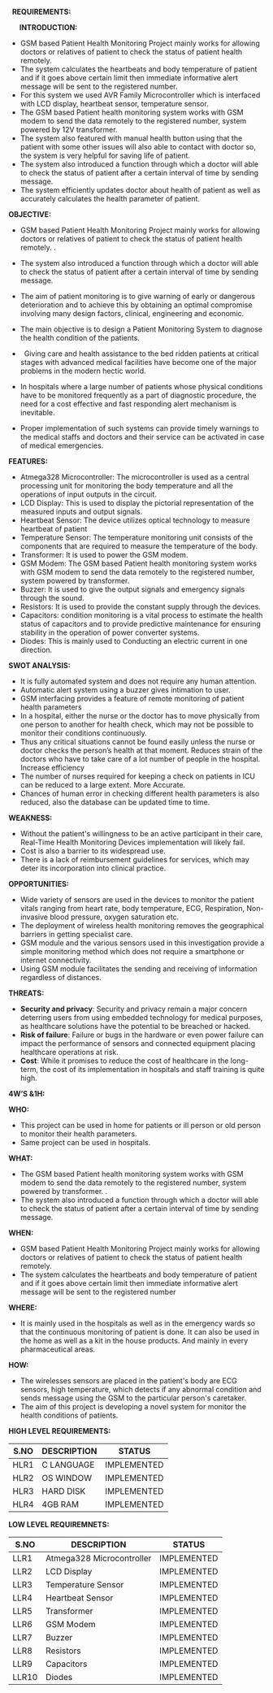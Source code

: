 ﻿` `**REQUIREMENTS:**

`   `**INTRODUCTION:**

- GSM based Patient Health Monitoring Project mainly works for allowing doctors or relatives of patient to check the status of patient health remotely. 
- The system calculates the heartbeats and body temperature of patient and if it goes above certain limit then immediate informative alert message will be sent to the registered number. 
- For this system we used AVR Family Microcontroller which is interfaced with LCD display, heartbeat sensor, temperature sensor.
- The GSM based Patient health monitoring system works with GSM modem to send the data remotely to the registered number, system powered by 12V transformer. 
- The system also featured with manual health button using that the patient with some other issues will also able to contact with doctor so, the system is very helpful for saving life of patient. 
- The system also introduced a function through which a doctor will able to check the status of patient after a certain interval of time by sending message. 
- The system efficiently updates doctor about health of patient as well as accurately calculates the health parameter of patient.

**OBJECTIVE:**

- GSM based Patient Health Monitoring Project mainly works for allowing doctors or relatives of patient to check the status of patient health remotely. .
- The system also introduced a function through which a doctor will able to check the status of patient after a certain interval of time by sending message.
- The aim of patient monitoring is to give warning of early or dangerous deterioration and to achieve this by obtaining an optimal compromise involving many design factors, clinical, engineering and economic.
- The main objective is to design a Patient Monitoring System to diagnose the health condition of the patients.

- ` `Giving care and health assistance to the bed ridden patients at critical stages with advanced medical facilities have become one of the major problems in the modern hectic world. 

- In hospitals where a large number of patients whose physical conditions have to be monitored frequently as a part of diagnostic procedure, the need for a cost effective and fast responding alert mechanism is inevitable. 

- Proper implementation of such systems can provide timely warnings to the medical staffs and doctors and their service can be activated in case of medical emergencies.

**FEATURES:**

- Atmega328 Microcontroller: The microcontroller is used as a central processing unit for monitoring the body temperature and all the operations of input outputs in the circuit.
- LCD Display: This is used to display the pictorial representation of the measured inputs and output signals.
- Heartbeat Sensor: The device utilizes optical technology to measure heartbeat of patient
- Temperature Sensor: The temperature monitoring unit consists of the components that are required to measure the temperature of the body.
- Transformer: It is used to power the GSM modem.
- GSM Modem: The GSM based Patient health monitoring system works with GSM modem to send the data remotely to the registered number, system powered by transformer.
- Buzzer: It is used to give the output signals and emergency signals through the sound.
- Resistors: It is used to provide the constant supply through the devices.
- Capacitors: condition monitoring is a vital process to estimate the health status of capacitors and to provide predictive maintenance for ensuring stability in the operation of power converter systems.
- Diodes: This is mainly used to Conducting an electric current in one direction.


**SWOT ANALYSIS:**

- It is fully automated system and does not require any human attention.
- Automatic alert system using a buzzer gives intimation to user. 
- GSM interfacing provides a feature of remote monitoring of patient health parameters 
- In a hospital, either the nurse or the doctor has to move physically from one person to another for health check, which may not be possible to monitor their conditions continuously.
- Thus any critical situations cannot be found easily unless the nurse or doctor checks the person’s health at that moment. Reduces strain of the doctors who have to take care of a lot number of people in the hospital. Increase efficiency
- The number of nurses required for keeping a check on patients in ICU can be reduced to a large extent. More Accurate.
- Chances of human error in checking different health parameters is also reduced, also the database can be updated time to time.

**WEAKNESS:**

- Without the patient's willingness to be an active participant in their care, Real-Time Health Monitoring Devices implementation will likely fail.
- Cost is also a barrier to its widespread use. 
- There is a lack of reimbursement guidelines for services, which may deter its incorporation into clinical practice.

**OPPORTUNITIES:**

- Wide variety of sensors are used in the devices to monitor the patient vitals ranging from heart rate, body temperature, ECG, Respiration, Non-invasive blood pressure, oxygen saturation etc. 
- The deployment of wireless health monitoring removes the geographical barriers in getting specialist care.
- GSM module and the various sensors used in this investigation provide a simple monitoring method which does not require a smartphone or internet connectivity. 
- Using GSM module facilitates the sending and receiving of information regardless of distances.

**THREATS:**

- **Security and privacy**: Security and privacy remain a major concern deterring users from using embedded technology for medical purposes, as healthcare solutions have the potential to be breached or hacked.
- **Risk of failure**: Failure or bugs in the hardware or even power failure can impact the performance of sensors and connected equipment placing healthcare operations at risk.
- **Cost**: While it promises to reduce the cost of healthcare in the long-term, the cost of its implementation in hospitals and staff training is quite high.

**4W’S &1H:**

**WHO:** 

- This project can be used in home for patients or ill person or old person to monitor their health parameters.
- Same project can be used in hospitals.

**WHAT:** 

- The GSM based Patient health monitoring system works with GSM modem to send the data remotely to the registered number, system powered by transformer. .
- The system also introduced a function through which a doctor will able to check the status of patient after a certain interval of time by sending message.

**WHEN:** 

- GSM based Patient Health Monitoring Project mainly works for allowing doctors or relatives of patient to check the status of patient health remotely. 
- The system calculates the heartbeats and body temperature of patient and if it goes above certain limit then immediate informative alert message will be sent to the registered number

**WHERE:**

- It is mainly used in the hospitals as well as in the emergency wards so that the continuous monitoring of patient is done. It can also be used in the home as well as a kit in the house products. And mainly in every pharmaceutical areas.

**HOW:**

- The wirelesses sensors are placed in the patient's body are ECG sensors, high temperature, which detects if any abnormal condition and sends message using the GSM to the particular person's caretaker. 
- The aim of this project is developing a novel system for monitor the health conditions of patients.

**HIGH LEVEL REQUIREMENTS:**

|**S.NO**|**DESCRIPTION** |**STATUS**|
| - | - | - |
|HLR1|C LANGUAGE|IMPLEMENTED|
|HLR2|OS WINDOW|IMPLEMENTED|
|HLR3|HARD DISK|IMPLEMENTED|
|HLR4|4GB RAM|IMPLEMENTED|



**LOW LEVEL REQUIREMNETS:**

|**S.NO**|**DESCRIPTION**|**STATUS**|
| - | - | - |
|LLR1|Atmega328 Microcontroller|IMPLEMENTED|
|LLR2|LCD Display|IMPLEMENTED|
|LLR3|Temperature Sensor|IMPLEMENTED|
|LLR4|Heartbeat Sensor|IMPLEMENTED|
|LLR5|Transformer|IMPLEMENTED|
|LLR6|GSM Modem|IMPLEMENTED|
|LLR7|Buzzer|IMPLEMENTED|
|LLR8|Resistors|IMPLEMENTED|
|LLR9|Capacitors|IMPLEMENTED|
|LLR10|Diodes|IMPLEMENTED|







